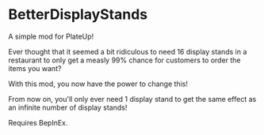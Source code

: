 # BetterDisplayStands
A simple mod for PlateUp!

Ever thought that it seemed a bit ridiculous to need 16 display stands in a restaurant to only get a measly 99% chance for customers to order the items you want?

With this mod, you now have the power to change this!

From now on, you'll only ever need 1 display stand to get the same effect as an infinite number of display stands!

Requires BepInEx.